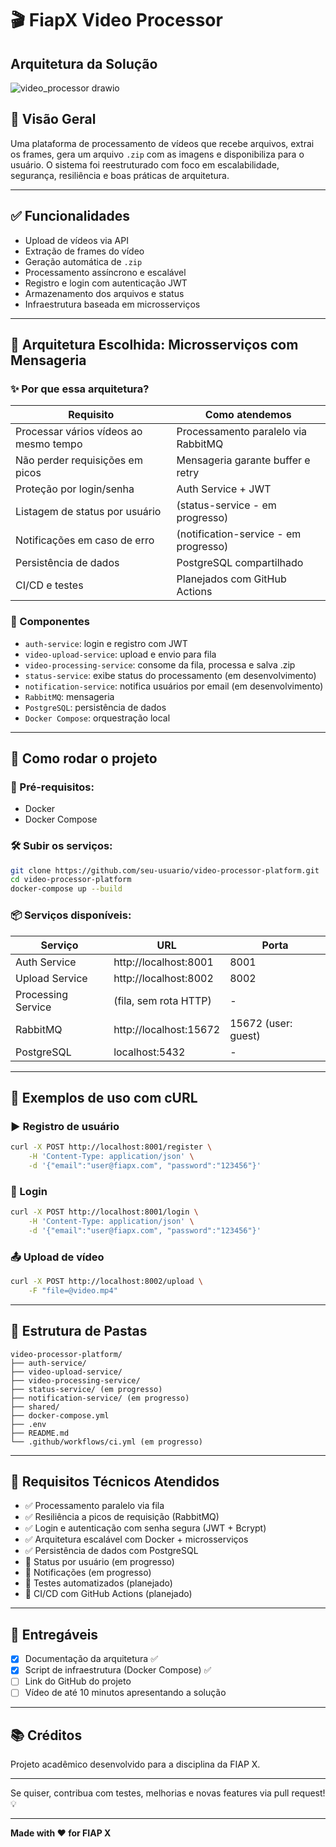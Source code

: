 # 🎬 FiapX Video Processor 

##  Arquitetura da Solução 
![video_processor drawio](https://github.com/user-attachments/assets/768efcd6-ac83-4368-941c-d2fcdcab3ef1)


## 📌 Visão Geral
Uma plataforma de processamento de vídeos que recebe arquivos, extrai os frames, gera um arquivo `.zip` com as imagens e disponibiliza para o usuário. O sistema foi reestruturado com foco em escalabilidade, segurança, resiliência e boas práticas de arquitetura.

---

## ✅ Funcionalidades
- Upload de vídeos via API
- Extração de frames do vídeo
- Geração automática de `.zip`
- Processamento assíncrono e escalável
- Registro e login com autenticação JWT
- Armazenamento dos arquivos e status
- Infraestrutura baseada em microsserviços

---

## 🧱 Arquitetura Escolhida: Microsserviços com Mensageria

### ✨ Por que essa arquitetura?
| Requisito | Como atendemos |
|----------|----------------|
| Processar vários vídeos ao mesmo tempo | Processamento paralelo via RabbitMQ |
| Não perder requisições em picos | Mensageria garante buffer e retry |
| Proteção por login/senha | Auth Service + JWT |
| Listagem de status por usuário | (status-service - em progresso) |
| Notificações em caso de erro | (notification-service - em progresso) |
| Persistência de dados | PostgreSQL compartilhado |
| CI/CD e testes | Planejados com GitHub Actions |

### 📌 Componentes
- `auth-service`: login e registro com JWT
- `video-upload-service`: upload e envio para fila
- `video-processing-service`: consome da fila, processa e salva .zip
- `status-service`: exibe status do processamento (em desenvolvimento)
- `notification-service`: notifica usuários por email (em desenvolvimento)
- `RabbitMQ`: mensageria
- `PostgreSQL`: persistência de dados
- `Docker Compose`: orquestração local

---

## 🚀 Como rodar o projeto

### 🧩 Pré-requisitos:
- Docker
- Docker Compose

### 🛠️ Subir os serviços:
```bash
git clone https://github.com/seu-usuario/video-processor-platform.git
cd video-processor-platform
docker-compose up --build
```

### 📦 Serviços disponíveis:
| Serviço | URL | Porta |
|--------|-----|-------|
| Auth Service | http://localhost:8001 | 8001 |
| Upload Service | http://localhost:8002 | 8002 |
| Processing Service | (fila, sem rota HTTP) | - |
| RabbitMQ | http://localhost:15672 | 15672 (user: guest) |
| PostgreSQL | localhost:5432 | - |

---

## 🧪 Exemplos de uso com cURL

### ▶️ Registro de usuário
```bash
curl -X POST http://localhost:8001/register \
    -H 'Content-Type: application/json' \
    -d '{"email":"user@fiapx.com", "password":"123456"}'
```

### 🔐 Login
```bash
curl -X POST http://localhost:8001/login \
    -H 'Content-Type: application/json' \
    -d '{"email":"user@fiapx.com", "password":"123456"}'
```

### 📤 Upload de vídeo
```bash
curl -X POST http://localhost:8002/upload \
    -F "file=@video.mp4"
```

---

## 📁 Estrutura de Pastas
```
video-processor-platform/
├── auth-service/
├── video-upload-service/
├── video-processing-service/
├── status-service/ (em progresso)
├── notification-service/ (em progresso)
├── shared/
├── docker-compose.yml
├── .env
├── README.md
└── .github/workflows/ci.yml (em progresso)
```

---

## 🧾 Requisitos Técnicos Atendidos
- ✅ Processamento paralelo via fila
- ✅ Resiliência a picos de requisição (RabbitMQ)
- ✅ Login e autenticação com senha segura (JWT + Bcrypt)
- ✅ Arquitetura escalável com Docker + microsserviços
- ✅ Persistência de dados com PostgreSQL
- 🔄 Status por usuário (em progresso)
- 🔄 Notificações (em progresso)
- 🔄 Testes automatizados (planejado)
- 🔄 CI/CD com GitHub Actions (planejado)

---

## 📌 Entregáveis
- [x] Documentação da arquitetura ✅
- [x] Script de infraestrutura (Docker Compose) ✅
- [ ] Link do GitHub do projeto
- [ ] Vídeo de até 10 minutos apresentando a solução

---

## 📚 Créditos
Projeto acadêmico desenvolvido para a disciplina da FIAP X.

---

Se quiser, contribua com testes, melhorias e novas features via pull request! 💡

---

**Made with ❤️ for FIAP X**
